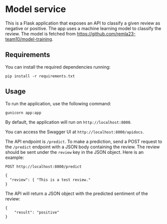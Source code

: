 # Model service

This is a Flask application that exposes an API to classify a given review as negative or positive. The app uses a machine learning model to classify the review. The model is fetched from https://github.com/remla23-team10/model-training.

## Requirements

You can install the required dependencies running:

```
pip install -r requirements.txt
```

## Usage

To run the application, use the following command:

```
gunicorn app:app
```

By default, the application will run on `http://localhost:8000`.

You can access the Swagger UI at `http://localhost:8000/apidocs`.

The API endpoint is `/predict`. To make a prediction, send a POST request to the `/predict` endpoint with a JSON body containing the review. The review should be sent under the `review` key in the JSON object. Here is an example:

```
POST http://localhost:8000/predict

{
  "review": { "This is a test review."
}
```

The API will return a JSON object with the predicted sentiment of the review:

```
{
    "result": "positive"
}
```

